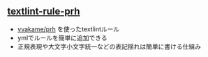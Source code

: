 ## [textlint-rule-prh](https://github.com/azu/textlint-rule-prh "textlint-rule-prh")

-   [vvakame/prh](https://github.com/vvakame/prh "vvakame/prh") を使ったtextlintルール
-   ymlでルールを簡単に追加できる
-   正規表現や大文字小文字統一などの表記揺れは簡単に書ける仕組み
